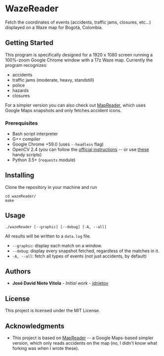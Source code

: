 # WazeReader

 Fetch the coordinates of events (accidents, traffic jams, closures, etc...) displayed on a Waze map for Bogotá, Colombia.

## Getting Started

This program is specifically designed for a 1920 x 1080 screen running a 100%-zoom Google Chrome window with a 17z Waze map. Currently the program recognizes:
* accidents
* traffic jams (moderate, heavy, standstill)
* police
* hazards
* closures

For a simpler version you can also check out [MapReader](https://github.com/jdnietov/mapreader), which uses Google Maps snapshots and only fetches accident icons.

### Prerequisites

- Bash script interpreter
- G++ compiler
- Google Chrome +59.0 (uses `--headless` flag)
- OpenCV 2.4 (you can follow the [official instructions](http://docs.opencv.org/2.4/doc/tutorials/introduction/linux_install/linux_install.html) -- or use [these](https://github.com/jayrambhia/Install-OpenCV) handy scripts)
- Python 3.5+ (`requests` module)

## Installing

Clone the repository in your machine and run

```
cd wazeReader/
make
```

## Usage

```
./wazeReader [--graphic] [--debug] [-A, --all]
```

All results will be written to a `data.log` file.
- `--graphic`: display each match on a window.
- `--debug`: display every snapshot fetched, regardless of the matches in it.
- `-A, --all`: fetch all types of events (not just accidents, by default)

## Authors

* **José David Nieto Vitola** - *Initial work* - [jdnietov](https://github.com/jdnietov)

## License

This project is licensed under the MIT License.

## Acknowledgments

* This project is based on [MapReader](https://github.com/jdnietov/mapreader) -- a Google Maps-based simpler version, which only reads accidents on the map (no, I didn't know what forking was when I wrote these).
